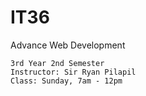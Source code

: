 # IT36
Advance Web Development

    3rd Year 2nd Semester
    Instructor: Sir Ryan Pilapil
    Class: Sunday, 7am - 12pm

